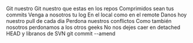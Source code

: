 Git nuestro
Git nuestro que estas en los repos
Comprimidos sean tus commits
Venga a nosotros tu log
En el local como en el remote
Danos hoy nuestro pull de cada dia
Perdona nuestros conflictos
Como también nosotros perdonamos a los otros geeks
No nos dejes caer en detached HEAD
y libranos de SVN
git commit --amend
